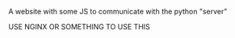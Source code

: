 A website with some JS to communicate with the python "server"

USE NGINX OR SOMETHING TO USE THIS 
